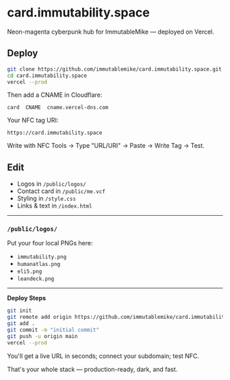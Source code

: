 # card.immutability.space

Neon-magenta cyberpunk hub for ImmutableMike — deployed on Vercel.

## Deploy

```bash
git clone https://github.com/immutablemike/card.immutability.space.git
cd card.immutability.space
vercel --prod
```

Then add a CNAME in Cloudflare:

```
card  CNAME  cname.vercel-dns.com
```

Your NFC tag URI:

```
https://card.immutability.space
```

Write with NFC Tools → Type "URL/URI" → Paste → Write Tag → Test.

## Edit

- Logos in `/public/logos/`
- Contact card in `/public/me.vcf`
- Styling in `/style.css`
- Links & text in `/index.html`

---

### `/public/logos/`
Put your four local PNGs here:

- `immutability.png`
- `humanatlas.png`
- `eli5.png`
- `leandeck.png`

---

**Deploy Steps**

```bash
git init
git remote add origin https://github.com/immutablemike/card.immutability.space.git
git add .
git commit -m "initial commit"
git push -u origin main
vercel --prod
```

You'll get a live URL in seconds; connect your subdomain; test NFC.

That's your whole stack — production-ready, dark, and fast.